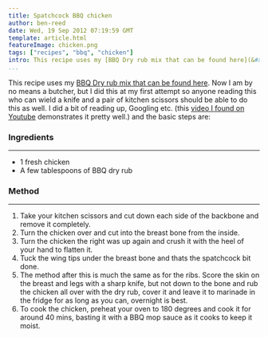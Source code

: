 ```yaml
---
title: Spatchcock BBQ chicken
author: ben-reed
date: Wed, 19 Sep 2012 07:19:59 GMT
template: article.html
featureImage: chicken.png
tags: ["recipes", "bbq", "chicken"]
intro: This recipe uses my [BBQ Dry rub mix that can be found here](&#x2F;recipes&#x2F;bbq-dry-rub). Now I am by no means a butcher, but I did this at my first attempt so anyone reading this who can wield a knife and a pair of kitchen scissors should be able to do this as well.
...
```


This recipe uses my [BBQ Dry rub mix that can be found here](&#x2F;recipes&#x2F;bbq-dry-rub). Now I am by no means a butcher, but I did this at my first attempt so anyone reading this who can wield a knife and a pair of kitchen scissors should be able to do this as well. I did a bit of reading up, Googling etc. (this [video I found on Youtube](http:&#x2F;&#x2F;www.youtube.com&#x2F;watch?v=Ppa1bxB89vg) demonstrates it pretty well.) and the basic steps are:

### Ingredients
---

* 1 fresh chicken
* A few tablespoons of BBQ dry rub

### Method
---

1. Take your kitchen scissors and cut down each side of the backbone and remove it completely.
2. Turn the chicken over and cut into the breast bone from the inside.
3. Turn the chicken the right was up again and crush it with the heel of your hand to flatten it.
4. Tuck the wing tips under the breast bone and thats the spatchcock bit done.
5. The method after this is much the same as for the ribs. Score the skin on the breast and legs with a sharp knife, but not down to the bone and rub the chicken all over with the dry rub, cover it and leave it to marinade in the fridge for as long as you can, overnight is best.
6. To cook the chicken, preheat your oven to 180 degrees and cook it for around 40 mins, basting it with a BBQ mop sauce as it cooks to keep it moist.